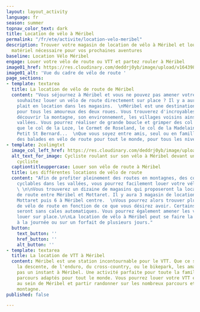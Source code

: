 ```yaml
---
layout: layout_activity
language: fr
season: summer
topnav_color_text: dark
title: Location de vélo à Méribel
permalink: "/fr/ete/activite/location-velo-meribel"
description: Trouver votre magasin de location de vélo à Méribel et louer tout le
  matériel nécessaire pour vos prochaines aventures
baseline: Location Vélo Méribel
engage: Louer votre vélo de route ou VTT et partez rouler à Méribel
image01_href: https://res.cloudinary.com/deddrj0yb/image/upload/v1643987030/website/V%C3%A9lo/48230596357_cd65f57885_k_glfk0s.jpg
image01_alt: 'Vue du cadre de vélo de route '
page_sections:
- template: textarea
  title: La location de vélo de route de Méribel
  content: "Vous séjournez à Méribel et vous ne pouvez pas amener votre vélo ? Vous
    souhaitez louer un vélo de route directement sur place ? Il y a aura tous ce qu'il
    plait en location dans les magasins.  \nMéribel est une destination incroyable
    pour tous les amoureux des deux roues. Vous trouverez d'incroyables balades pour
    découvrir la montagne, son environnement, les villages voisins ainsi que de nouvelles
    vallées. Vous pourrez réaliser de grande boucle et grimper des col mythiques tel
    que le col de la Loze, le Cormet de Roseland, le col de la Madelaine, le col du
    Petit St Bernard...  \nQue vous soyez entre amis, seul ou en famille, vous trouverez
    des balades en vélo de route pour tout le monde, pour tous les niveaux."
- template: 2colimgtxt
  image_col_left_href: https://res.cloudinary.com/deddrj0yb/image/upload/v1643987031/website/V%C3%A9lo/51384836504_bff6429438_k_mkw8t9.jpg
  alt_text_for_image: Cycliste roulant sur son vélo à Méribel devant un peloton de
    cycliste
  captiontitleuppercase: Louer son vélo de route à Méribel
  title: Les différentes locations de vélo de route
  content: "Afin de profiter pleinement des routes en montagnes, des cols, des pistes
    cyclables dans les vallées, vous pourrez facilement louer votre vélo à Méribel.
    \ \n\nVous trouverez un dizaine de magasins qui proposeront la location de vélo
    de route entre Méribel et Mottaret. Il y aura 3 magasin de location de vélo à
    Mottaret puis 6 à Méribel centre.  \nVous pourrez alors trouver plusieurs gamme
    de vélo de route en fonction de ce que vous désirez avoir. Certains vélo de route
    seront sans cales automatiques. Vous pourrez également amener les votre ou en
    louer sur place.\n\nLa location de vélo à Méribel peut se faire la demi-journée,
    à la journée ou sur un forfait de plusieurs jours."
  button:
    text_button: ''
    href_button: ''
    alt_button: ''
- template: textarea
  title: La location de VTT à Méribel
  content: Méribel est une station incontournable pour le VTT. Que ce soit pour de
    la descente, de l'enduro, du cross-country, ou le bikepark, les amateurs ne s'ennuieront
    pas un instant à Méribel. Une activité parfaite pour toute la famille avec des
    parcours adaptés pour tout le monde. Vous pourrez louer votre VTT et les protections
    au sein de Méribel et partir randonner sur les nombreux parcours et chemin de
    montagne.
published: false

---
```

